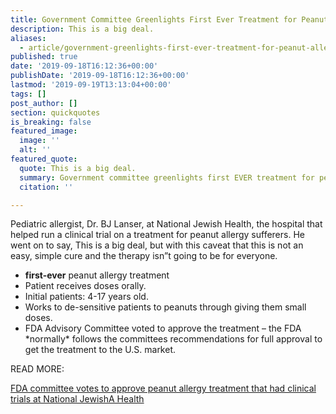 ```yaml
---
title: Government Committee Greenlights First Ever Treatment for Peanut Allergies.
description: This is a big deal.
aliases:
  - article/government-greenlights-first-ever-treatment-for-peanut-allergies/
published: true
date: '2019-09-18T16:12:36+00:00'
publishDate: '2019-09-18T16:12:36+00:00'
lastmod: '2019-09-19T13:13:04+00:00'
tags: []
post_author: []
section: quickquotes
is_breaking: false
featured_image:
  image: ''
  alt: ''
featured_quote:
  quote: This is a big deal.
  summary: Government committee greenlights first EVER treatment for peanut allergies.
  citation: ''

---
```

Pediatric allergist, Dr. BJ Lanser, at National Jewish Health, the hospital that helped run a clinical trial on a treatment for peanut allergy sufferers. He went on to say, This is a big deal, but with this caveat that this is not an easy, simple cure and the therapy isn”t going to be for everyone.

*   **first-ever** peanut allergy treatment
*   Patient receives doses orally.
*   Initial patients: 4-17 years old.
*   Works to de-sensitive patients to peanuts through giving them small doses.
*   FDA Advisory Committee voted to approve the treatment – the FDA \*normally\* follows the committees recommendations for full approval to get the treatment to the U.S. market.

READ MORE:

[FDA committee votes to approve peanut allergy treatment that had clinical trials at National JewishA Health](https://kdvr.com/2019/09/16/fda-committee-votes-to-approve-peanut-allergy-treatment-that-had-clinical-trials-at-national-jewish-health/)